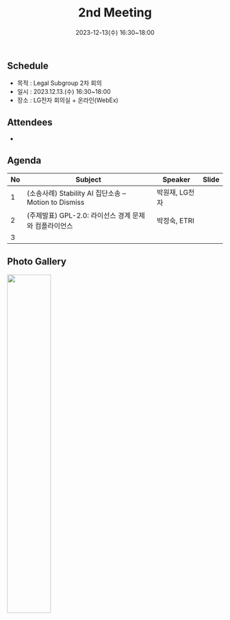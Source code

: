 ﻿---
title: "2nd Meeting"
linkTitle: "Legal SG 2nd Meeting"
weight: 2
date: 2023-12-13(수) 16:30~18:00
type: docs
description: Legal SG 2nd Meeting 
---

## Schedule

* 목적 : Legal Subgroup 2차 회의
* 일시 : 2023.12.13.(수) 16:30~18:00
* 장소 : LG전자 회의실 + 온라인(WebEx)

## Attendees
* 

## Agenda
| No | Subject           | Speaker | Slide |
|----|-----------------|------|------|
| 1  | (소송사례) Stability AI 집단소송 – Motion to Dismiss| 박원재, LG전자  |   |
| 2  | (주제발표) GPL-2.0: 라이선스 경계 문제와 컴플라이언스     | 박정숙, ETRI	    |   |
| 3  |      | 	    |   |


## Photo Gallery

<div ><span class="image fit">
  <img src="220215.jpg" width="45%">
</span></div>
